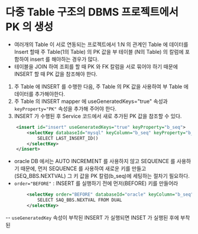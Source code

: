 # 다중 Table 구조의 DBMS 프로젝트에서 PK 의 생성
- 여러개의 Table 이 서로 연동되는 프로젝트에서 1:N 의 관계인 Table 에 데이터를 Insert 할때 주 Table(1의 Table) 의 PK 값을 부 테이블 (N의 Table) 의 칼럼에 포함하여 insert 를 해야하는 경우가 많다.
- 테이블을 JOIN 하여 조회를 할 때 PK 와 FK 칼럼을 서로 묶어야 하기 때문에 INSERT 할 때 PK 값을 참조해야 한다.
1. 주 Table 에 INSERT 를 수행한 다음, 주 Table 의 PK 값을 사용하여 부 Table 에 데이터를 추가해야한다.
2. 주 Table 의 INSERT mapper 에 useGeneratedKeys="true" 속성과 `keyProperty="PK"` 속성을 추가해 주어야 한다.
3. INSERT 가 수행된 후 Service 코드에서 새로 추가된 PK 값을 참조할 수 있다.
```xml
	<insert id="insert" useGeneratedKeys="true" keyProperty="b_seq">
		<selectKey databaseId="mysql" keyColumn="b_seq" keyProperty="b_seq" order="AFTER" >
			SELECT LAST_INSERT_ID()
		</selectKey>
	</insert>
```


- oracle DB 에서는 AUTO INCREMENT 를 사용하지 않고 SEQUENCE 를 사용하기 때문에, 먼저 SEQUENCE 를 사용하여 새로운 키를 만들고(SEQ_BBS.NEXTVAL) 그 키 값을 PK 칼럼(b_seq)에 세팅하는 절차기 필요하다.
- `order="BEFORE"` : INSERT 를 실행하기 전에 먼저(BEFORE) 키를 만들어라
```xml
		<selectKey order="BEFORE" databaseId="oracle" keyColumn="b_seq" keyProperty="b_seq">
			SELECT SAQ_BBS.NEXTVAL FROM DUAL
		</selectKey>
```

-- `useGeneratedKey` 속성이 부착된 INSERT 가 실행되면 INSET 가 실행된 후에 부착된 